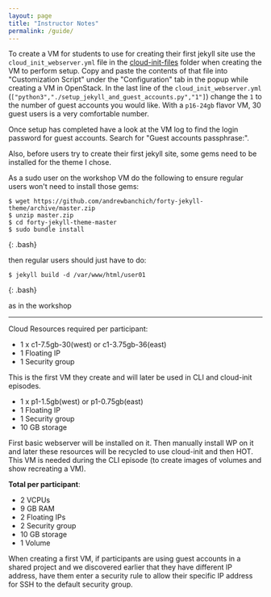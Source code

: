 ```yaml
---
layout: page
title: "Instructor Notes"
permalink: /guide/
---
```


To create a VM for students to use for creating their first jekyll site use the `cloud_init_webserver.yml` file in the [cloud-init-files](../cloud-init-files/) folder when creating the VM to perform setup. Copy and paste the contents of that file into "Customization Script" under the "Configuration" tab in the popup while creating a VM in OpenStack. In the last line of the `cloud_init_webserver.yml` (`["python3","./setup_jekyll_and_guest_accounts.py","1"]`) change the `1` to the number of guest accounts you would like. With a `p16-24gb` flavor VM, 30 guest users is a very comfortable number.

Once setup has completed have a look at the VM log to find the login password for guest accounts. Search for "Guest accounts passphrase:".

Also, before users try to create their first jekyll site, some gems need to be installed for the theme I chose.

As a sudo user on the workshop VM do the following to ensure regular users won't need to install those gems:

~~~
$ wget https://github.com/andrewbanchich/forty-jekyll-theme/archive/master.zip
$ unzip master.zip
$ cd forty-jekyll-theme-master
$ sudo bundle install
~~~
{: .bash}


then regular users should just have to do:
~~~
$ jekyll build -d /var/www/html/user01
~~~
{: .bash}

as in the workshop


------

Cloud Resources required per participant:

* 1 x c1-7.5gb-30(west) or c1-3.75gb-36(east)
* 1 Floating IP
* 1 Security group

This is the first VM they create and will later be used in CLI and cloud-init episodes.

* 1 x p1-1.5gb(west) or p1-0.75gb(east)
* 1 Floating IP
* 1 Security group
* 10 GB storage

First basic webserver will be installed on it. Then manually install WP on it and later these resources will be recycled to use cloud-init and then HOT. This VM is needed during the CLI episode (to create images of volumes and show recreating a VM).

**Total per participant**:

* 2 VCPUs
* 9 GB RAM
* 2 Floating IPs
* 2 Security group
* 10 GB storage
* 1 Volume

When creating a first VM, if participants are using guest accounts in a shared project and we discovered earlier that they have different IP address, have them enter a security rule to allow their specific IP address for SSH to the default security group.
